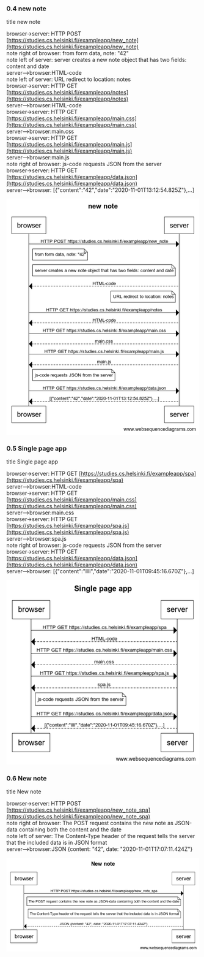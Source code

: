 ### 0.4 new note

title new note

browser->server: HTTP POST [https://studies.cs.helsinki.fi/exampleapp/new_note](https://studies.cs.helsinki.fi/exampleapp/new_note)  
note right of browser: from form data, note: "42"  
note left of server: server creates a new note object that has two fields: content and date  
server-->browser:HTML-code  
note left of server: URL redirect to location: notes  
browser->server: HTTP GET [https://studies.cs.helsinki.fi/exampleapp/notes](https://studies.cs.helsinki.fi/exampleapp/notes)  
server-->browser:HTML-code  
browser->server: HTTP GET [https://studies.cs.helsinki.fi/exampleapp/main.css](https://studies.cs.helsinki.fi/exampleapp/main.css)  
server-->browser:main.css  
browser->server: HTTP GET [https://studies.cs.helsinki.fi/exampleapp/main.js](https://studies.cs.helsinki.fi/exampleapp/main.js)  
server-->browser:main.js  
note right of browser: js-code requests JSON from the server  
browser->server: HTTP GET [https://studies.cs.helsinki.fi/exampleapp/data.json](https://studies.cs.helsinki.fi/exampleapp/data.json)  
server-->browser: [{"content":"42","date":"2020-11-01T13:12:54.825Z"},...]  

![new note](/part0/new%20note.png)

### 0.5 Single page app

title Single page app

browser->server: HTTP GET [https://studies.cs.helsinki.fi/exampleapp/spa](https://studies.cs.helsinki.fi/exampleapp/spa)  
server-->browser:HTML-code  
browser->server: HTTP GET [https://studies.cs.helsinki.fi/exampleapp/main.css](https://studies.cs.helsinki.fi/exampleapp/main.css)  
server-->browser:main.css  
browser->server: HTTP GET [https://studies.cs.helsinki.fi/exampleapp/spa.js](https://studies.cs.helsinki.fi/exampleapp/spa.js)  
server-->browser:spa.js  
note right of browser: js-code requests JSON from the server  
browser->server: HTTP GET [https://studies.cs.helsinki.fi/exampleapp/data.json](https://studies.cs.helsinki.fi/exampleapp/data.json)  
server-->browser: [{"content":"llll","date":"2020-11-01T09:45:16.670Z"},...] 

![Single page app](/part0/Single%20page%20app.png)

### 0.6 New note

title New note

browser->server: HTTP POST [https://studies.cs.helsinki.fi/exampleapp/new_note_spa](https://studies.cs.helsinki.fi/exampleapp/new_note_spa)  
note right of browser: The POST request contains the new note as JSON-data containing both the content and the date  
note left of server: The Content-Type header of the request tells the server that the included data is in JSON format  
server-->browser:JSON {content: "42", date: "2020-11-01T17:07:11.424Z"}  

![New note](/part0/New%20note%20(1).png)
